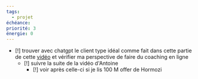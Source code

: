 ```yaml
---
tags:
  - projet
échéance: 
priorité: 3
énergie: 0
---
```

- [!] trouver avec chatgpt le client type idéal comme fait dans cette partie de cette [vidéo](https://youtu.be/9yXYxD4TrEc?t=2270&si=rKFd1PzBeVHSeqan) et vérifier ma perspective de faire du coaching en ligne 
	- [!] suivre la suite de la vidéo d'Antoine
		- [!] voir après celle-ci si je lis 100 M offer de Hormozi